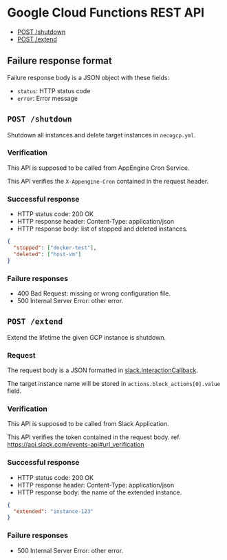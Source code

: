 Google Cloud Functions REST API
================

- [POST /shutdown](#shutdown)
- [POST /extend](#extend)

Failure response format
-----------------------

Failure response body is a JSON object with these fields:

- `status`: HTTP status code
- `error`: Error message

<a name="shutdown" />`POST /shutdown`
-------------------------------------

Shutdown all instances and delete target instances in `necogcp.yml`.

### Verification

This API is supposed to be called from AppEngine Cron Service.

This API verifies the `X-Appengine-Cron` contained in the request header.

### Successful response

- HTTP status code: 200 OK
- HTTP response header: Content-Type: application/json
- HTTP response body: list of stopped and deleted instances.

```json
{
  "stopped": ["docker-test"],
  "deleted": ["host-vm"]
}
```

### Failure responses

- 400 Bad Request: missing or wrong configuration file.
- 500 Internal Server Error: other error.

<a name="extend" />`POST /extend`
---------------------------------

Extend the lifetime the given GCP instance is shutdown.

### Request

The request body is a JSON formatted in [slack.InteractionCallback](https://godoc.org/github.com/nlopes/slack#InteractionCallback).

The target instance name will be stored in `actions.block_actions[0].value` field.

### Verification

This API is supposed to be called from Slack Application.

This API verifies the token contained in the request body.
ref. https://api.slack.com/events-api#url_verification

### Successful response

- HTTP status code: 200 OK
- HTTP response header: Content-Type: application/json
- HTTP response body: the name of the extended instance.

```json
{
  "extended": "instance-123"
}
```

### Failure responses

- 500 Internal Server Error: other error.
